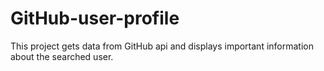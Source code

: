 # GitHub-user-profile
This project gets data from GitHub api and displays important information about the searched user.
